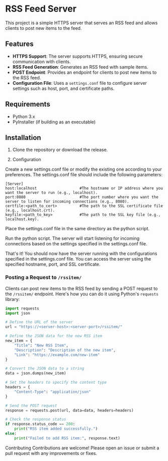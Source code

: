 # RSS Feed Server

This project is a simple HTTPS server that serves an RSS feed and allows clients to post new items to the feed.

## Features

- **HTTPS Support**: The server supports HTTPS, ensuring secure communication with clients.
- **RSS Feed Generation**: Generates an RSS feed with sample items.
- **POST Endpoint**: Provides an endpoint for clients to post new items to the RSS feed.
- **Configuration File**: Uses a `settings.conf` file to configure server settings such as host, port, and certificate paths.

## Requirements

- Python 3.x
- PyInstaller (if building as an executable)

## Installation

1. Clone the repository or download the release.

2. Configuration

Create a new settings.conf file or modify the existing one according to your preferences. The settings.conf file should include the following parameters:
```
[Server]
host:localhost                   #The hostname or IP address where you want the server to run (e.g., localhost).
port:8080                        #The port number where you want the server to listen for incoming connections (e.g., 8080).
certfile:<path_to_cert>          #The path to the SSL certificate file (e.g., localhost.crt).
keyfile:<path_to_key>            #The path to the SSL key file (e.g., localhost.key).
```

Place the settings.conf file in the same directory as the python script. 

Run the python script. The server will start listening for incoming connections based on the settings specified in the settings.conf file.

That's it! You should now have the server running with the configurations specified in the settings.conf file. You can access the server using the specified hostname, port, and SSL certificate.

### Posting a Request to `/rssitem/`

Clients can post new items to the RSS feed by sending a POST request to the `/rssitem/` endpoint. Here's how you can do it using Python's `requests` library:

```python
import requests
import json

# Define the URL of the server
url = "https://<server-host>:<server-port>/rssitem/"

# Define the JSON data for the new RSS item
new_item = {
    "Title": "New RSS Item",
    "Description": "Description of the new item",
    "Link": "https://example.com/new-item"
}

# Convert the JSON data to a string
data = json.dumps(new_item)

# Set the headers to specify the content type
headers = {
    "Content-Type": "application/json"
}

# Send the POST request
response = requests.post(url, data=data, headers=headers)

# Check the response status
if response.status_code == 200:
    print("RSS item added successfully.")
else:
    print("Failed to add RSS item:", response.text)
```

Contributing
Contributions are welcome! Please open an issue or submit a pull request with any improvements or fixes.

